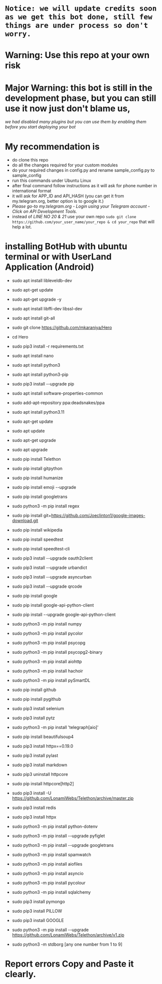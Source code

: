 # `Notice: we will update credits soon as we get this bot done, still few things are under process so don't worry.`
# Warning: Use this repo at your own risk
# Major Warning: this bot is still in the development phase, but you can still use it now just don't blame us,
*we had disabled many plugins but you can use them by enabling them before you start deploying your bot*

# My recommendation is 
- do clone this repo
- do all the changes required for your custom modules
- do your required changes in config.py and rename sample_config.py to sample_config
- run this commands under Ubuntu Linux
- after final command follow instructions as it will ask for phone number in international format
- it will ask for APP_ID and API_HASH (you can get it from my.telegram.org, better option is to google it.)
- *Please go-to my.telegram.org - Login using your Telegram account - Click on API Development Tools.*
- instead of *LINE NO 20 & 21* use your own repo `sudo git clone https://github.com/your_user_name/your_repo & cd your_repo` that will help a lot.

# installing BotHub with ubuntu terminal or with UserLand Application (Android) 

- sudo apt install libleveldb-dev
- sudo apt-get update
- sudo apt-get upgrade -y
- sudo apt install libffi-dev libssl-dev
- sudo apt install git-all
- sudo git clone https://github.com/mkaraniya/Hero
- cd Hero
- sudo pip3 install -r requirements.txt
- sudo apt install nano
- sudo apt install python3
- sudo apt install python3-pip
- sudo pip3 install --upgrade pip
- sudo apt install software-properties-common
- sudo add-apt-repository ppa:deadsnakes/ppa
- sudo apt install python3.11
- sudo apt-get update
- sudo apt update
- sudo apt-get upgrade
- sudo apt upgrade
- sudo pip install Telethon
- sudo pip install gitpython
- sudo pip install humanize
- sudo pip install emoji --upgrade
- sudo pip install googletrans
- sudo python3 -m pip install regex
- sudo pip install git+https://github.com/Joeclinton1/google-images-download.git
- sudo pip install wikipedia
- sudo pip install speedtest
- sudo pip install speedtest-cli
- sudo pip3 install --upgrade oauth2client
- sudo pip3 install --upgrade urbandict
- sudo pip3 install --upgrade asyncurban
- sudo pip3 install --upgrade qrcode
- sudo pip install google
- sudo pip install google-api-python-client
- sudo pip install --upgrade google-api-python-client
- sudo python3 -m pip install numpy
- sudo python3 -m pip install pycolor
- sudo python3 -m pip install psycopg
- sudo python3 -m pip install psycopg2-binary
- sudo python3 -m pip install aiohttp
- sudo python3 -m pip install hachoir
- sudo python3 -m pip install pySmartDL
- sudo pip install github
- sudo pip install pygithub
- sudo pip3 install selenium
- sudo pip3 install pytz
- sudo python3 -m pip install 'telegraph[aio]'
- sudo pip install beautifulsoup4
- sudo pip3 install httpx==0.19.0
- sudo pip3 install pylast
- sudo pip3 install markdown
- sudo pip3 uninstall httpcore
- sudo pip install httpcore[http2]
- sudo pip3 install -U https://github.com/LonamiWebs/Telethon/archive/master.zip
- sudo pip3 install redis
- sudo pip3 install httpx
- sudo python3 -m pip install python-dotenv
- sudo python3 -m pip install --upgrade pyfiglet
- sudo python3 -m pip install --upgrade googletrans
- sudo python3 -m pip install spamwatch
- sudo python3 -m pip install aiofiles
- sudo python3 -m pip install asyncio
- sudo python3 -m pip install pycolour
- sudo python3 -m pip install sqlalchemy
- sudo pip3 install pymongo
- sudo pip3 install PILLOW
- sudo pip3 install GOOGLE
- sudo python3 -m pip install --upgrade https://github.com/LonamiWebs/Telethon/archive/v1.zip

- sudo python3 -m stdborg [any one number from 1 to 9]

# Report errors Copy and Paste it clearly.
